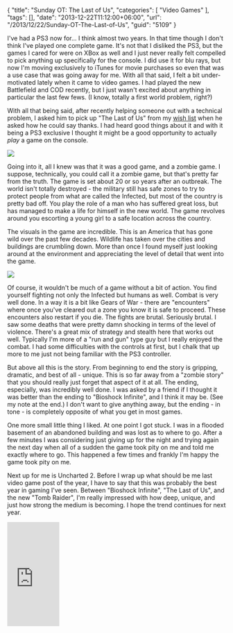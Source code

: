 {
	"title": "Sunday OT: The Last of Us",
	"categories": [
		"Video Games"
	],
	"tags": [],
	"date": "2013-12-22T11:12:00+06:00",
	"url": "/2013/12/22/Sunday-OT-The-Last-of-Us",
	"guid": "5109"
}

<p>
I've had a PS3 now for... I think almost two years. In that time though I don't think I've played one complete game. It's not that I disliked the PS3, but the games I cared for were on XBox as well and I just never really felt compelled to pick anything up specifically for the console. I did use it for blu rays, but now I'm moving exclusively to iTunes for movie purchases so even that was a use case that was going away for me. With all that said, I felt a bit under-motivated lately when it came to video games. I had played the new Battlefield and COD recently, but I just wasn't excited about anything in particular the last few fews. (I know, totally a first world problem, right?)
</p>
<!--more-->
<p>
With all that being said, after recently helping someone out with a technical problem, I asked him to pick up "The Last of Us" from my <a href="http://www.amazon.com/o/registry/2TCL1D08EZEYE">wish list</a> when he asked how he could say thanks. I had heard good things about it and with it being a PS3 exclusive I thought it might be a good opportunity to actually <i>play</i> a game on the console.
</p>

<p>
<img src="https://static.raymondcamden.com/images/vs1.jpg" />
</p>

<p>
Going into it, all I knew was that it was a good game, and a zombie game. I suppose, technically, you could call it a zombie game, but that's pretty far from the truth. The game is set about 20 or so years after an outbreak. The world isn't totally destroyed - the military still has safe zones to try to protect people from what are called the Infected, but most of the country is pretty bad off. You play the role of a man who has suffered great loss, but has managed to make a life for himself in the new world. The game revolves around you escorting a young girl to a safe location across the country.
</p>

<p>
The visuals in the game are incredible. This is an America that has gone wild over the past few decades. Wildlife has taken over the cities and buildings are crumbling down. More than once I found myself just looking around at the environment and appreciating the level of detail that went into the game.
</p>

<p>
<img src="https://static.raymondcamden.com/images/vs2.jpg" />
</p>

<p>
Of course, it wouldn't be much of a game without a bit of action. You find yourself fighting not only the Infected but humans as well. Combat is very well done. In a way it is a bit like Gears of War - there are "encounters" where once you've cleared out a zone you know it is safe to proceed. These encounters also restart if you die. The fights are brutal. Seriously brutal. I saw some deaths that were pretty damn shocking in terms of the level of violence. There's a great mix of strategy and stealth here that works out well. Typically I'm more of a "run and gun" type guy but I really enjoyed the combat. I had some difficulties with the controls at first, but I chalk that up more to me just not being familiar with the PS3 controller.
</p>

<p>
But above all this is the story. From beginning to end the story is gripping, dramatic, and best of all - unique. This is so far away from a "zombie story" that you should really just forget that aspect of it at all. The ending, especially, was incredibly well done. I was asked by a friend if I thought it was better than the ending to "Bioshock Infinite", and I think it may be. (See my note at the end.) I don't want to give anything away, but the ending - in tone - is completely opposite of what you get in most games.
</p>

<p>
One more small little thing I liked. At one point I got stuck. I was in a flooded basement of an abandoned building and was lost as to where to go. After a few minutes I was considering just giving up for the night and trying again the next day when all of a sudden the game took pity on me and told me exactly where to go. This happened a few times and frankly I'm happy the game took pity on me.
</p>

<p>
Next up for me is Uncharted 2. Before I wrap up what should be me last video game post of the year, I have to say that this was probably the best year in gaming I've seen. Between "Bioshock Infinite", "The Last of Us", and the new "Tomb Raider", I'm really impressed with how deep, unique, and just how strong the medium is becoming. I hope the trend continues for next year.
</p>

<iframe src="http://rcm-na.amazon-adsystem.com/e/cm?t=raymondcamden-20&o=1&p=8&l=as1&asins=B007CM0K86&nou=1&ref=qf_sp_asin_til&fc1=000000&IS2=1&lt1=_top&m=amazon&lc1=0000FF&bc1=000000&bg1=FFFFFF&f=ifr" style="width:120px;height:240px;" scrolling="no" marginwidth="0" marginheight="0" frameborder="0"></iframe>